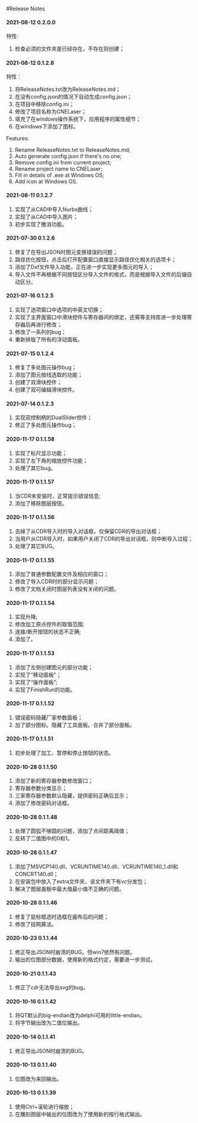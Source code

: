 #Release Notes

#### 2021-08-12 0.2.0.0
特性:
1. 检查必须的文件夹是已经存在，不存在则创建；

#### 2021-08-12 0.1.2.8
特性：
1. 将ReleaseNotes.txt改为ReleaseNotes.md；
2. 在没有config.json的情况下自动生成config.json；
3. 在项目中移除config.ini；
4. 修改了项目名称为CNELaser；
5. 填充了在windows操作系统下，应用程序的属性细节；
6. 在windows下添加了图标。

Features:
1. Rename ReleaseNotes.txt to ReleaseNotes.md;
2. Auto generate config.json if there's no one;
3. Remove config.ini from current project;
4. Rename project name to CNELaser;
5. Fill in details of .exe at Windows OS;
6. Add icon at Windows OS.

#### 2021-08-11 0.1.2.7
1. 实现了从CAD中导入Nurbs曲线；
2. 实现了从CAD中导入图片；
3. 初步实现了撤消功能。

#### 2021-07-30 0.1.2.6
1. 修复了在导出JSON时图元变换错误的问题；
2. 路径优化按钮，点击后打开配置窗口直接显示路径优化相关的选项卡；
3. 添加了Dxf文件导入功能，正在进一步实现更多图元的导入；
4. 导入文件不再根据不同按钮区分导入文件的格式，而是根据导入文件的后缀自动区分。

#### 2021-07-16 0.1.2.5
1. 实现了选项窗口中选项的中英文切换；
2. 实现了主界面窗口中滑块控件与寄存器间的绑定，还需等支持库进一步处理寄存器后再进行修改；
3. 修改了一系列的bug；
4. 重新排版了所有的浮动面板。

#### 2021-07-15 0.1.2.4
1. 修复了多处图元操作bug；
2. 添加了图元按线选取的功能；
3. 创建了双滑块控件；
4. 创建了双可编辑滑块控件。

#### 2021-07-14 0.1.2.3
1. 实现双控制柄的DualSlider控件；
2. 修正了多处图元操作bug；

#### 2020-11-17 0.1.1.58
1. 实现了标尺显示功能；
2. 实现了左下角的缩放控件功能；
3. 处理了其它bug。

#### 2020-11-17 0.1.1.57
1. 当CDR未安装时，正常提示错误信息;
2. 添加了移除图层按钮。

#### 2020-11-17 0.1.1.56
1. 去掉了从CDR导入时的导入对话框，仅保留CDR的导出对话框；
2. 当用户从CDR导入时，如果用户关闭了CDR的导出对话框，则中断导入过程；
3. 处理了其它BUG。

#### 2020-11-17 0.1.1.55
1. 添加了普通参数配置文件及相应的窗口；
2. 修改了导入CDR时的部分显示问题；
3. 修改了文档关闭时图层列表没有关闭的问题。

#### 2020-11-17 0.1.1.54
1. 实现升降;
2. 修改加工原点控件的取值范围;
3. 连接/断开按钮的状态不正确;
4. 添加了。

#### 2020-11-17 0.1.1.53
1. 添加了左侧创建图元的部分功能；
2. 实现了“移动面板”；
3. 实现了“操作面板”;
4. 实现了FinishRun的功能。

#### 2020-11-17 0.1.1.52
1. 错误密码隐藏厂家参数面板；
2. 加了部分图标。隐藏了工具面板。合并了部分面板。

#### 2020-11-17 0.1.1.51
1. 初步处理了加工、暂停和停止按钮的状态。

#### 2020-10-28 0.1.1.50
1. 添加了新的寄存器参数修改窗口；
2. 寄存器参数分类显示；
3. 三家寄存器参数默认隐藏，提供密码正确后显示；
4. 添加了修改密码对话框。

#### 2020-10-28 0.1.1.48
1. 处理了圆弧不够圆的问题，添加了点间距离阈值；
2. 反转了二值图中的0和1。

#### 2020-10-28 0.1.1.47
1. 添加了MSVCP140.dll、VCRUNTIME140.dll、VCRUNTIME140_1.dll和CONCRT140.dll；
2. 在安装包中放入了extra文件夹，该文件夹下有vc分发包；
3. 解决了图层面板中最大值最小值不正确的问题。

#### 2020-10-28 0.1.1.46
1. 修复了鼠标框选时选框在画布后的问题；
2. 修改了挂网算法。

#### 2020-10-23 0.1.1.44
1. 修正导出JSON时崩溃的BUG。但win7依然有问题。
2. 输出的位图部分数据，使用新的格式约定，需要进一步测试。

#### 2020-10-21 0.1.1.43
1. 修正了cdr无法导出svg的bug。

#### 2020-10-16 0.1.1.42
1. 将QT默认的big-endian改为delphi可用的little-endian。
2. 将字节输出改为二值位输出。

#### 2020-10-14 0.1.1.41
1. 修正导出JSON时崩溃的BUG。

#### 2020-10-13	0.1.1.40
1. 位图改为来回输出。

#### 2020-10-13  0.1.1.39
1. 使用Ctrl+滚轮进行缩放；
2. 在雕刻图层中输出的位图改为了使用新的按行格式输出。